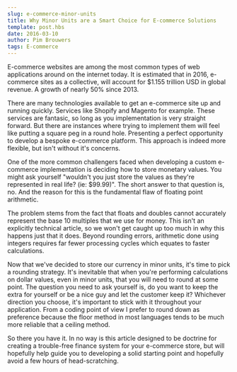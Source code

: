 ```yaml
---
slug: e-commerce-minor-units
title: Why Minor Units are a Smart Choice for E-commerce Solutions
template: post.hbs
date: 2016-03-10
author: Pim Brouwers
tags: E-commerce
---
```

E-commerce websites are among the most common types of web applications around on the internet today. It is estimated that in 2016, e-commerce sites as a collective, will account for $1.155 trillion USD in global revenue. A growth of nearly 50% since 2013.

There are many technologies available to get an e-commerce site up and running quickly. Services like Shopify and Magento for example. These services are fantasic, so long as you implementation is very straight forward. But there are instances where trying to implement them will feel like putting a square peg in a round hole. Presenting a perfect opportunity to develop a bespoke e-commerce platform. This approach is indeed more flexible, but isn't without it's concerns.

One of the more common challengers faced when developing a custom e-commerce implementation is deciding how to store monetary values. You might ask yourself "wouldn't you just store the values as they're represented in real life? (ie: $99.99)". The short answer to that question is, no. And the reason for this is the fundamental flaw of floating point arithmetic.

The problem stems from the fact that floats and doubles cannot accurately represent the base 10 multiples that we use for money. This isn't an explicitly technical article, so we won't get caught up too much in why this happens just that it does. Beyond rounding errors, arithmetic done using integers requires far fewer processing cycles which equates to faster calculations.

Now that we've decided to store our currency in minor units, it's time to pick a rounding strategy. It's inevitable that when you're performing calculations on dollar values, even in minor units, that you will need to round at some point. The question you need to ask yourself is, do you want to keep the extra for yourself or be a nice guy and let the customer keep it? Whichever direction you choose, it's important to stick with it throughout your application. From a coding point of view I prefer to round down as preference because the floor method in most languages tends to be much more reliable that a ceiling method.

So there you have it. In no way is this article designed to be doctrine for creating a trouble-free finance system for your e-commerce store, but will hopefully help guide you to developing a solid starting point and hopefully avoid a few hours of head-scratching.
